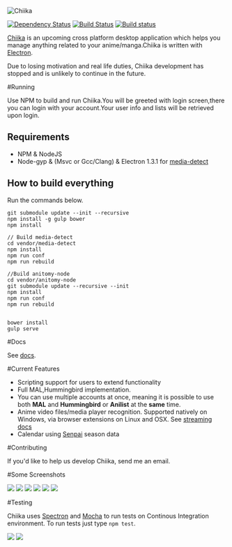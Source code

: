 ![Chiika](https://raw.githubusercontent.com/arkenthera/Chiika/master/resources/icon.png)

[![Dependency Status](https://david-dm.org/arkenthera/chiika.svg)](https://david-dm.org/arkenthera/chiika)
[![Build Status](https://travis-ci.org/arkenthera/Chiika.svg?branch=master)](https://travis-ci.org/arkenthera/Chiika)
[![Build status](https://ci.appveyor.com/api/projects/status/y28jtt8iic29kbon?svg=true)](https://ci.appveyor.com/project/arkenthera/chiika)

[Chiika](http://chiika.moe/) is an upcoming cross platform desktop application which helps you manage anything related to your anime/manga.Chiika is written with [Electron](https://github.com/atom/electron).

Due to losing motivation and real life duties, Chiika development has stopped and is unlikely to continue in the future.

#Running

Use NPM to build and run Chiika.You will be greeted with login screen,there you can login with your account.Your user info and lists will be retrieved upon login.

## Requirements
- NPM & NodeJS
- Node-gyp & (Msvc or Gcc/Clang) & Electron 1.3.1 for [media-detect](https://github.com/arkenthera/media-detect)

## How to build everything

Run the commands below.

```
git submodule update --init --recursive
npm install -g gulp bower
npm install

// Build media-detect
cd vendor/media-detect
npm install
npm run conf
npm run rebuild

//Build anitomy-node
cd vendor/anitomy-node
git submodule update --recursive --init
npm install
npm run conf
npm run rebuild


bower install
gulp serve

```

#Docs

See [docs](https://github.com/arkenthera/Chiika/blob/master/docs/README.md).

#Current Features

- Scripting support for users to extend functionality
- Full MAL,Hummingbird implementation.
- You can use multiple accounts at once, meaning it is possible to use both **MAL** and **Hummingbird** or **Anilist** at the **same** time.
- Anime video files/media player recognition. Supported natively on Windows, via browser extensions on Linux and OSX. See [streaming docs](https://github.com/arkenthera/Chiika/blob/master/docs/streaming.md)
- Calendar using [Senpai](http://senpai.moe) season data


#Contributing

If you'd like to help us develop Chiika, send me an email.


#Some Screenshots

![](http://i.imgur.com/ttgemAa.png)
![](http://i.imgur.com/nVP4Hxv.png)
![](http://i.imgur.com/KHfJgS4.png)
![](http://i.imgur.com/tI3IUc7.png)
![](http://i.imgur.com/anlTzK5.png)
![](http://i.imgur.com/JlDAlkK.png)

#Testing

Chiika uses [Spectron](https://github.com/electron/spectron) and [Mocha](https://mochajs.org) to run tests on Continous Integration environment.
To run tests just type ```npm test```.


![](http://i.imgur.com/2ZB21Dp.png)
![](http://i.imgur.com/jVTHOYO.png)
